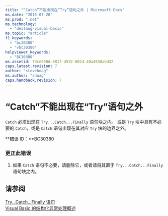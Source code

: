 ```yaml
---
title: "“Catch”不能出现在“Try”语句之外 | Microsoft Docs"
ms.date: "2015-07-20"
ms.prod: ".net"
ms.technology: 
  - "devlang-visual-basic"
ms.topic: "article"
f1_keywords: 
  - "bc30380"
  - "vbc30380"
helpviewer_keywords: 
  - "BC30380"
ms.assetid: 73ce950d-881f-4532-8024-40a4930abd32
caps.latest.revision: 7
author: "stevehoag"
ms.author: "shoag"
caps.handback.revision: 7
---
```

# “Catch”不能出现在“Try”语句之外
`Catch` 必须出现在 `Try...Catch...Finally` 语句块之内。 或是 `Try` 块中具有不必要的 `Catch`，或是 `Catch` 语句出现在其对应 `Try` 块的边界之外。  
  
 **错误 ID：**BC30380  
  
### 更正此错误  
  
1.  如果 `Catch` 语句不必要，请删除它，或者请将其置于 `Try...Catch...Finally` 语句块之内。  
  
## 请参阅  
 [Try...Catch...Finally 语句](../../visual-basic/language-reference/statements/try-catch-finally-statement.md)   
 [Visual Basic 的结构化异常处理概述](http://msdn.microsoft.com/zh-cn/bb81af80-a735-4873-9711-6151a48e418a)
